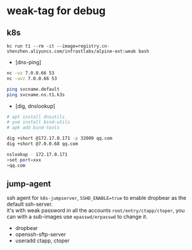 # weak-tag for debug

## k8s

 `kc run t1 --rm -it --image=registry.cn-shenzhen.aliyuncs.com/infrastlabs/alpine-ext:weak bash`

- [dns-ping]

```bash
nc -vz 7.0.0.66 53
nc -uvz 7.0.0.66 53

ping svcname.default
ping svcname.ns.t1.k3s
```

- [dig, dnslookup]

```bash
# apt install dnsutils
# yum install bind-utils
# apk add bind-tools

dig +short @172.17.0.171 -p 32009 qq.com
dig +short @7.0.0.68 qq.com

nslookup - 172.17.0.171
>set port=xxx
>qq.com
```

## jump-agent

ssh agent for `k8s-jumpserver`, `SSHD_ENABLE=true` to enable dropbear as the default ssh-server.  
it's with weak password in all the accounts `root/entry/ctapp/ctoper`, you can with a sub-images use `epasswd/erpasswd` to change it.

- dropbear
- openssh-sftp-server
- useradd ctapp, ctoper
